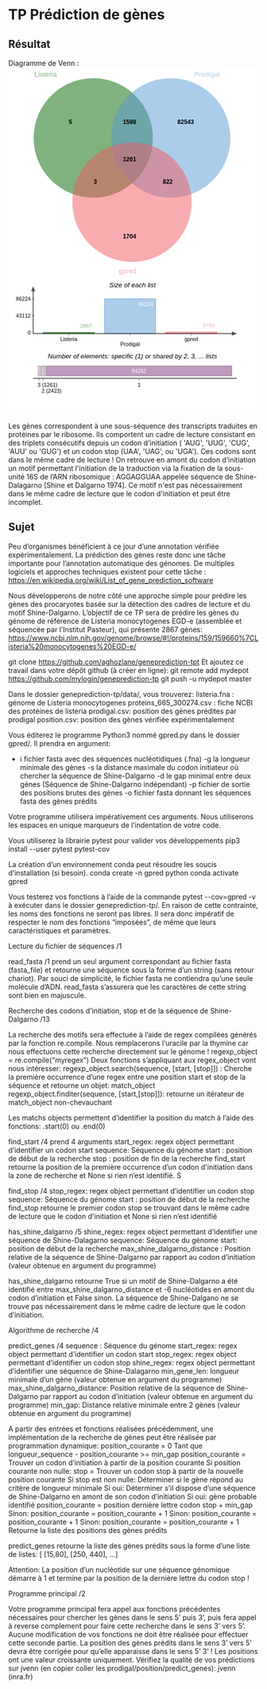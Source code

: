 # TP Prédiction de gènes


## Résultat

Diagramme de Venn : \
![](/output/jVenn_chart.png)
  
Les gènes correspondent à une sous-séquence des transcripts traduites en protéines par le ribosome. Ils comportent un cadre de lecture consistant en des triplets consécutifs depuis un codon d’initiation ( 'AUG', 'UUG', 'CUG', 'AUU' ou 'GUG') et un codon stop (UAA', 'UAG', ou 'UGA'). Ces codons sont dans le même cadre de lecture ! 
On retrouve en amont du codon d’initiation un motif permettant l'initiation de la traduction via la fixation de la sous-unité 16S de l’ARN ribosomique : AGGAGGUAA appelée séquence de Shine-Dalagarno  [Shine et Dalgarno 1974]. Ce motif n'est pas nécessairement dans le même cadre de lecture que le codon d'initiation et peut être incomplet.

## Sujet

Peu d’organismes bénéficient à ce jour d’une annotation vérifiée expérimentalement. La prédiction des gènes reste donc une tâche importante pour l’annotation automatique des génomes. De multiples logiciels et approches techniques existent pour cette tâche :
https://en.wikipedia.org/wiki/List_of_gene_prediction_software

Nous développerons de notre côté une approche simple pour prédire les gènes des procaryotes basée sur la détection des cadres de lecture et du motif Shine-Dalgarno. L’objectif de ce TP sera de prédire les gènes du génome de référence de Listeria monocytogenes EGD-e (assemblée et séquencée par l’Institut Pasteur), qui présente 2867 gènes:
https://www.ncbi.nlm.nih.gov/genome/browse/#!/proteins/159/159660%7CListeria%20monocytogenes%20EGD-e/

git clone https://github.com/aghozlane/geneprediction-tpt
Et ajoutez ce travail dans votre dépôt github (à créer en ligne):
git remote add mydepot https://github.com/mylogin/geneprediction-tp
git push -u mydepot master

Dans le dossier geneprediction-tp/data/, vous trouverez:
listeria.fna : génome de Listeria monocytogenes
proteins_665_300274.csv : fiche NCBI des protéines de listeria
prodigal.csv: position des gènes prédites par prodigal
position.csv: position des gènes vérifiée expérimentalement



Vous éditerez le programme Python3 nommé gpred.py dans le dossier gpred/.  Il prendra en argument:
- i fichier fasta avec des séquences nucléotidiques (.fna)
-g la longueur minimale des gènes
-s la distance maximale du codon initiateur où chercher la séquence de Shine-Dalgarno
-d le gap minimal entre deux gènes (Séquence de Shine-Dalgarno indépendant)
-p fichier de sortie des positions brutes des gènes
-o fichier fasta donnant les séquences fasta des gènes prédits

Votre programme utilisera impérativement ces arguments.
Nous utiliserons les espaces en unique marqueurs de l’indentation de votre code. 

Vous utiliserez la librairie pytest pour valider vos développements
pip3 install --user pytest pytest-cov 


La création d’un environnement conda peut résoudre les soucis d’installation (si besoin).
conda create -n gpred python
conda activate gpred 


Vous testerez vos fonctions à l’aide de la commande pytest --cov=gpred -v à exécuter dans le dossier geneprediction-tp/.
En raison de cette contrainte, les noms des fonctions ne seront pas libres. Il sera donc impératif de respecter le nom des fonctions “imposées”, de même que leurs caractéristiques et paramètres. 

Lecture du fichier de séquences /1

read_fasta /1 prend un seul argument correspondant au fichier fasta (fasta_file) et retourne une séquence sous la forme d’un string (sans retour chariot). Par souci de simplicité, le fichier fasta ne contiendra qu’une seule molécule d’ADN. read_fasta s’assurera que les caractères de cette string sont bien en majuscule.

Recherche des codons d’initiation, stop et de la séquence de Shine-Dalgarno /13

La recherche des motifs sera effectuée à l’aide de regex compilées générés par la fonction re.compile. Nous remplacerons l‘uracile par la thymine car nous effectuons cette recherche directement sur le génome ! 
regexp_object = re.compile(“myregex”)
Deux fonctions s’appliquant aux regex_object vont nous intéresser:
regexp_object.search(sequence, [start, [stop]]) : Cherche la première occurrence d’une regex entre une position start et stop de la séquence et retourne un objet: match_object
regexp_object.finditer(sequence, [start,[stop]]): retourne un itérateur de match_object non-chevauchant

Les matchs objects permettent d’identifier la position du match à l’aide des fonctions:
.start(0) ou .end(0)

find_start /4 prend 4 arguments
start_regex: regex object permettant d’identifier un codon start
sequence: Séquence du génome
start : position de début de la recherche
stop : position de fin de la recherche
find_start retourne la position de la première occurrence d’un codon d'initiation dans la zone de recherche et None si rien n’est identifié. S

find_stop /4
stop_regex: regex object permettant d’identifier un codon stop
sequence: Séquence du génome
start : position de début de la recherche
find_stop retourne le premier codon stop se trouvant dans le même cadre de lecture que le codon d'initiation et None si rien n’est identifié

has_shine_dalgarno /5
shine_regex: regex object permettant d’identifier une séquence de Shine-Dalagarno
sequence: Séquence du génome
start: position de début de la recherche
max_shine_dalgarno_distance : Position relative de la séquence de Shine-Dalgarno par rapport au codon d’initiation (valeur obtenue en argument du programme)

has_shine_dalgarno  retourne True si un motif de Shine-Dalgarno a été identifié entre max_shine_dalgarno_distance et -6 nucléotides en amont du codon d’initiation et False sinon. La séquence de Shine-Dalgano ne se trouve pas nécessairement dans le même cadre de lecture que le codon d’initiation.

Algorithme de recherche /4

 predict_genes /4
sequence : Séquence du génome
start_regex:  regex object permettant d’identifier un codon start
stop_regex:  regex object permettant d’identifier un codon stop
shine_regex: regex object permettant d’identifier une séquence de Shine-Dalagarno
min_gene_len: longueur minimale d’un gène (valeur obtenue en argument du programme)
max_shine_dalgarno_distance: Position relative de la séquence de Shine-Dalgarno par rapport au codon d’initiation (valeur obtenue en argument du programme)
min_gap: Distance relative minimale entre 2 gènes (valeur obtenue en argument du programme)

A partir des entrées et fonctions réalisées précédemment, une implémentation de la recherche de gènes peut être réalisée par programmation dynamique: 
position_courante = 0
Tant que longueur_sequence - position_courante >= min_gap
	position_courante = Trouver un codon d’initiation à partir de la position courante
	Si position courante non nulle:
stop = Trouver un codon stop à partir de la nouvelle position courante
Si stop est non nulle:
	Déterminer si le gène répond au critère de longueur minimale
	Si oui:
Déterminer s’il dispose d’une séquence de Shine-Dalgarno en amont de son codon d’initiation
Si oui:
gène probable identifié
position_courante = position dernière lettre codon stop + min_gap
				Sinon:
					position_courante = position_courante + 1
		Sinon:
			position_courante = position_courante + 1
		Sinon:
			position_courante = position_courante + 1
Retourne la liste des positions des gènes prédits

predict_genes retourne la liste des gènes prédits sous la forme d’une liste de listes:
[ [15,80], [250, 440], …]

Attention: La position d’un nucléotide sur une séquence génomique démarre à 1 et termine par la position de la dernière lettre du codon stop !

Programme principal /2

Votre programme principal fera appel aux fonctions précédentes nécessaires pour chercher les gènes dans le sens 5’ puis 3’, puis fera appel à reverse complement pour faire cette recherche dans le sens 3’ vers 5’. Aucune modification de vos fonctions ne doit être réalisée pour effectuer cette seconde partie.
La position des gènes prédits dans le sens 3’ vers 5’ devra être corrigée pour qu’elle apparaisse dans le sens 5’ 3’  ! Les positions ont une valeur croissante uniquement.
Vérifiez la qualité de vos prédictions sur jvenn (en copier coller les prodigal/position/predict_genes):
jvenn (inra.fr)

